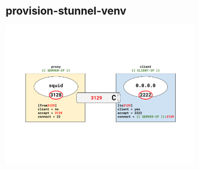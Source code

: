 # provision-stunnel-venv

![alt text](https://github.com/alephgamma/provision-stunnel-venv/blob/main/provision-stunnel-venv.png?raw=true)
